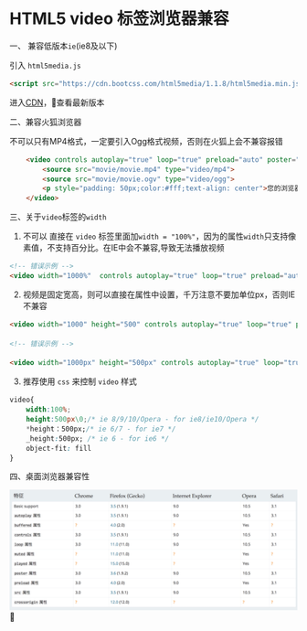 # HTML5 video 标签浏览器兼容

一、 兼容低版本`ie`(ie8及以下)

引入 `html5media.js`

```html
<script src="https://cdn.bootcss.com/html5media/1.1.8/html5media.min.js"></script>
```

进入[CDN](http://www.bootcdn.cn/html5media/)，查看最新版本 

二、兼容火狐浏览器

不可以只有MP4格式，一定要引入Ogg格式视频，否则在火狐上会不兼容报错

```html
    <video controls autoplay="true" loop="true" preload="auto" poster="posterimage.jpg">
        <source src="movie/movie.mp4" type="video/mp4">
        <source src="movie/movie.ogv" type="video/ogg">
        <p style="padding: 50px;color:#fff;text-align: center">您的浏览器不支持 HTML5 video 标签。</p>
    </video>

```

三、关于`video`标签的`width`

1. 不可以 直接在 `video` 标签里面加`width = "100%"`，因为的属性`width`只支持像素值，不支持百分比。在IE中会不兼容,导致无法播放视频

```html
<!-- 错误示例 -->
<video width="1000%"  controls autoplay="true" loop="true" preload="auto">
```

2. 视频是固定宽高，则可以直接在属性中设置，千万注意不要加单位px，否则IE不兼容

```html
<video width="1000" height="500" controls autoplay="true" loop="true" preload="auto">

<!-- 错误示例 -->

<video width="1000px" height="500px" controls autoplay="true" loop="true" preload="auto">

```

3. 推荐使用 `css` 来控制 `video` 样式

```css
video{
    width:100%;
    height:500px\0;/* ie 8/9/10/Opera - for ie8/ie10/Opera */
    *height：500px;/* ie 6/7 - for ie7 */
    _height:500px; /* ie 6 - for ie6 */
    object-fit: fill
}

```

四、桌面浏览器兼容性

![video_compatibility](./video_compatibility.jpg)
